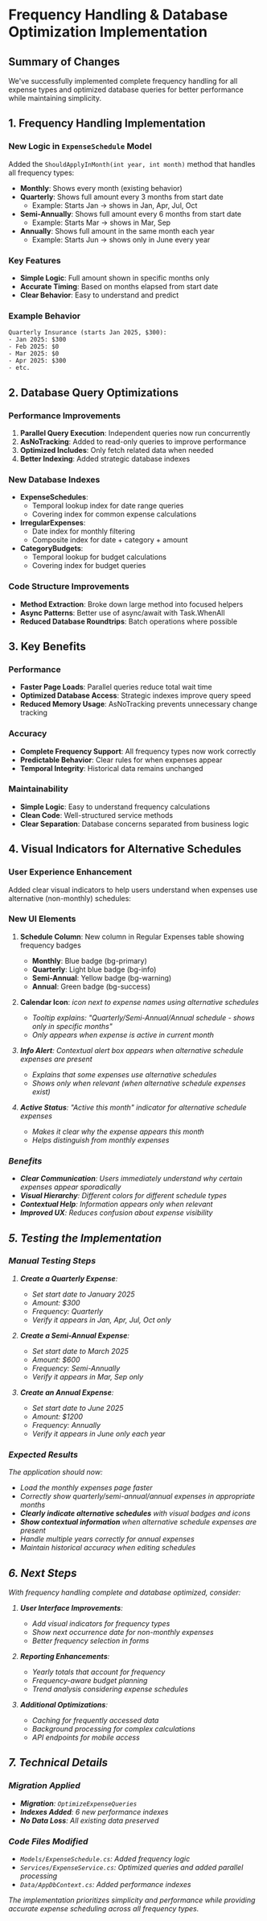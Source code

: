 # Frequency Handling & Database Optimization Implementation

## Summary of Changes

We've successfully implemented complete frequency handling for all expense types and optimized database queries for better performance while maintaining simplicity.

## 1. Frequency Handling Implementation

### New Logic in `ExpenseSchedule` Model

Added the `ShouldApplyInMonth(int year, int month)` method that handles all frequency types:

- **Monthly**: Shows every month (existing behavior)
- **Quarterly**: Shows full amount every 3 months from start date
  - Example: Starts Jan → shows in Jan, Apr, Jul, Oct
- **Semi-Annually**: Shows full amount every 6 months from start date
  - Example: Starts Mar → shows in Mar, Sep
- **Annually**: Shows full amount in the same month each year
  - Example: Starts Jun → shows only in June every year

### Key Features

- **Simple Logic**: Full amount shown in specific months only
- **Accurate Timing**: Based on months elapsed from start date
- **Clear Behavior**: Easy to understand and predict

### Example Behavior

```
Quarterly Insurance (starts Jan 2025, $300):
- Jan 2025: $300
- Feb 2025: $0  
- Mar 2025: $0
- Apr 2025: $300
- etc.
```

## 2. Database Query Optimizations

### Performance Improvements

1. **Parallel Query Execution**: Independent queries now run concurrently
2. **AsNoTracking**: Added to read-only queries to improve performance
3. **Optimized Includes**: Only fetch related data when needed
4. **Better Indexing**: Added strategic database indexes

### New Database Indexes

- **ExpenseSchedules**: 
  - Temporal lookup index for date range queries
  - Covering index for common expense calculations
- **IrregularExpenses**: 
  - Date index for monthly filtering
  - Composite index for date + category + amount
- **CategoryBudgets**: 
  - Temporal lookup for budget calculations
  - Covering index for budget queries

### Code Structure Improvements

- **Method Extraction**: Broke down large method into focused helpers
- **Async Patterns**: Better use of async/await with Task.WhenAll
- **Reduced Database Roundtrips**: Batch operations where possible

## 3. Key Benefits

### Performance
- **Faster Page Loads**: Parallel queries reduce total wait time
- **Optimized Database Access**: Strategic indexes improve query speed
- **Reduced Memory Usage**: AsNoTracking prevents unnecessary change tracking

### Accuracy
- **Complete Frequency Support**: All frequency types now work correctly
- **Predictable Behavior**: Clear rules for when expenses appear
- **Temporal Integrity**: Historical data remains unchanged

### Maintainability
- **Simple Logic**: Easy to understand frequency calculations
- **Clean Code**: Well-structured service methods
- **Clear Separation**: Database concerns separated from business logic

## 4. Visual Indicators for Alternative Schedules

### User Experience Enhancement

Added clear visual indicators to help users understand when expenses use alternative (non-monthly) schedules:

### New UI Elements

1. **Schedule Column**: New column in Regular Expenses table showing frequency badges
   - **Monthly**: Blue badge (bg-primary)
   - **Quarterly**: Light blue badge (bg-info)  
   - **Semi-Annual**: Yellow badge (bg-warning)
   - **Annual**: Green badge (bg-success)

2. **Calendar Icon**: <i class="bi bi-calendar-event"> icon next to expense names using alternative schedules
   - Tooltip explains: "Quarterly/Semi-Annual/Annual schedule - shows only in specific months"
   - Only appears when expense is active in current month

3. **Info Alert**: Contextual alert box appears when alternative schedule expenses are present
   - Explains that some expenses use alternative schedules
   - Shows only when relevant (when alternative schedule expenses exist)

4. **Active Status**: "Active this month" indicator for alternative schedule expenses
   - Makes it clear why the expense appears this month
   - Helps distinguish from monthly expenses

### Benefits

- **Clear Communication**: Users immediately understand why certain expenses appear sporadically
- **Visual Hierarchy**: Different colors for different schedule types
- **Contextual Help**: Information appears only when relevant
- **Improved UX**: Reduces confusion about expense visibility

## 5. Testing the Implementation

### Manual Testing Steps

1. **Create a Quarterly Expense**:
   - Set start date to January 2025
   - Amount: $300
   - Frequency: Quarterly
   - Verify it appears in Jan, Apr, Jul, Oct only

2. **Create a Semi-Annual Expense**:
   - Set start date to March 2025
   - Amount: $600
   - Frequency: Semi-Annually
   - Verify it appears in Mar, Sep only

3. **Create an Annual Expense**:
   - Set start date to June 2025
   - Amount: $1200
   - Frequency: Annually
   - Verify it appears in June only each year

### Expected Results

The application should now:
- Load the monthly expenses page faster
- Correctly show quarterly/semi-annual/annual expenses in appropriate months
- **Clearly indicate alternative schedules** with visual badges and icons
- **Show contextual information** when alternative schedule expenses are present
- Handle multiple years correctly for annual expenses
- Maintain historical accuracy when editing schedules

## 6. Next Steps

With frequency handling complete and database optimized, consider:

1. **User Interface Improvements**:
   - Add visual indicators for frequency types
   - Show next occurrence date for non-monthly expenses
   - Better frequency selection in forms

2. **Reporting Enhancements**:
   - Yearly totals that account for frequency
   - Frequency-aware budget planning
   - Trend analysis considering expense schedules

3. **Additional Optimizations**:
   - Caching for frequently accessed data
   - Background processing for complex calculations
   - API endpoints for mobile access

## 7. Technical Details

### Migration Applied
- **Migration**: `OptimizeExpenseQueries`
- **Indexes Added**: 6 new performance indexes
- **No Data Loss**: All existing data preserved

### Code Files Modified
- `Models/ExpenseSchedule.cs`: Added frequency logic
- `Services/ExpenseService.cs`: Optimized queries and added parallel processing
- `Data/AppDbContext.cs`: Added performance indexes

The implementation prioritizes simplicity and performance while providing accurate expense scheduling across all frequency types.
